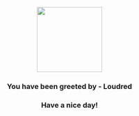 <p align="center">
            <img src="https://raw.githubusercontent.com/PokeAPI/sprites/master/sprites/pokemon/294.png" width="150" height="150">
          </p>
          <h3 align="center">You have been greeted by - <b>Loudred</b></h3>
          <h3 align="center">Have a nice day!</h3>
        